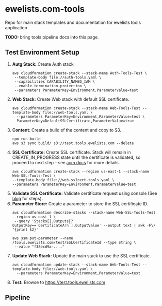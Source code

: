 # ewelists.com-tools
Repo for main stack templates and documentation for ewelists tools application

**TODO:** bring tools pipeline docs into this page.

## Test Environment Setup

1. **Autg Stack:** Create Auth stack
    ```
    aws cloudformation create-stack --stack-name Auth-Tools-Test \
     --template-body file://auth-tools.yaml \
     --capabilities CAPABILITY_NAMED_IAM \
     --enable-termination-protection \
     --parameters ParameterKey=Environment,ParameterValue=test
    ```
1. **Web Stack:** Create Web stack with default SSL certificate.
    ```
    aws cloudformation create-stack --stack-name Web-Tools-Test --template-body file://web-tools.yaml \
      --parameters ParameterKey=Environment,ParameterValue=test \
      ParameterKey=DefaultSSLCertificate,ParameterValue=true
    ```
1. **Content:** Create a build of the content and copy to S3.
    ```
    npm run build
    aws s3 sync build/ s3://test.tools.ewelists.com --delete
    ```
1. **SSL Certificate:** Create SSL certificate. Stack will remain in CREATE_IN_PROGRESS state until the certificate is validated, so proceed to next step - see [acm docs](https://docs.aws.amazon.com/AWSCloudFormation/latest/UserGuide/aws-resource-certificatemanager-certificate.html) for more details.
    ```
    aws cloudformation create-stack --region us-east-1 --stack-name Web-SSL-Tools-Test \
    --template-body file://web-sslcert-tools.yaml \
    --parameters ParameterKey=Environment,ParameterValue=test
    ```
1. **Validate SSL Certificate:** Validate certificate request using console (See [blog](https://aws.amazon.com/blogs/security/easier-certificate-validation-using-dns-with-aws-certificate-manager/) for steps).
1. **Parameter Store:** Create a parameter to store the SSL certificate ID.
    ```
    aws cloudformation describe-stacks --stack-name Web-SSL-Tools-Test --region us-east-1 \
     --query 'Stacks[].Outputs[?OutputKey==`CertificateArn`].OutputValue' --output text | awk -F\/ '{print $2}'

    aws ssm put-parameter --name /tools.ewelists.com/test/SSLCertificateId --type String \
     --value "f38ecd9a-...."
    ```
1. **Update Web Stack:** Update the main stack to use the SSL certificate.
    ```
    aws cloudformation update-stack --stack-name Web-Tools-Test --template-body file://web-tools.yaml \
      --parameters ParameterKey=Environment,ParameterValue=test
    ```
1. **Test:** Browse to https://test.tools.ewelists.com


## Pipeline
